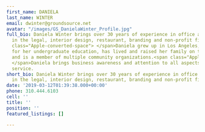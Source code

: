 ```yaml
---
first_name: DANIELA
last_name: WINTER
email: dwinter@groundsource.net
avatar: "/images/GS_DanielaWinter_Profile.jpg"
full_bio: Daniela Winter brings over 30 years of experience in office administration
  in the legal, interior design, restaurant, branding and non-profit fields.<span
  class="Apple-converted-space"> </span>Daniela grew up in Los Angeles, attended U.C.L.A.
  for her undergraduate education, has lived and raised her family on the Westside
  and is a member of multiple community organizations.<span class="Apple-converted-space">
  </span>Daniela brings business awareness and attention to all aspects of client
  service.
short_bio: Daniela Winter brings over 30 years of experience in office administration
  in the legal, interior design, restaurant, branding and non-profit fields.
date: '2019-03-12T01:39:38.000+00:00'
phone: 310.444.6103
cell: ''
title: ''
position: ''
featured_listings: []

---
```

